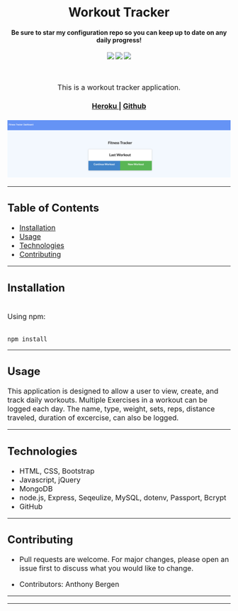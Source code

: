 <h1 align="center">
Workout Tracker
</h1>
<h4 align="center" style="margin-bottom:10px">Be sure to star my configuration repo so you can keep up to date on any daily progress!</h4>
<div align="center">
  <h4>
    </a>
    <a href="https://github.com/adbergen/workout-tracker/stargazers"><img src="https://img.shields.io/github/stars/adbergen/workout-tracker.svg?style=plasticr"/></a>
    <a href="https://github.com/adbergen/workout-tracker/commits/master"><img src="https://img.shields.io/github/last-commit/adbergen/workout-tracker.svg?style=plasticr"/></a>
        <a href="https://github.com/adbergen/workout-tracker/commits/master"><img src="https://img.shields.io/github/commit-activity/y/adbergen/workout-tracker.svg?style=plasticr"/></a>
</h4>
<br>
</div>
<p align="center"><font size="3">
This is a workout tracker application.</p>
<div align="center"><a name="menu"></a>
  <h4>
    <a href="#">
      Heroku
    </a>
    <span> | </span>
    <a href="https://github.com/adbergen/workout-tracker">
      Github
    </a>

  </h4>
</div>

![Screenshot of application demo](demo.png)

<hr>

## Table of Contents

- [Installation](#installation)
- [Usage](#usage)
- [Technologies](#technologies)
- [Contributing](#contributing)

<hr>

## Installation

<br>
Using npm:

<br>
<br>

    npm install

<hr>

## Usage

<p> This application is designed to allow a user to view, create, and track daily workouts. Multiple Exercises in a workout can be logged each day. The name, type, weight, sets, reps, distance traveled, duration of excercise, can also be logged.

<hr>

## Technologies

<ul>
<li>HTML, CSS, Bootstrap</li>
<li>Javascript, jQuery</li>
<li>MongoDB</li>
<li>node.js, Express, Seqeulize, MySQL, dotenv, Passport, Bcrypt</li>
<li>GitHub</li>
</ul>

<hr>

## Contributing

- Pull requests are welcome. For major changes, please open an issue first to discuss what you would like to change.

- Contributors: Anthony Bergen

<hr><hr>
